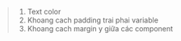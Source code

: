 > 1. Text color
> 1. Khoang cach padding trai phai variable
> 1. Khoang cach margin y giữa các component
